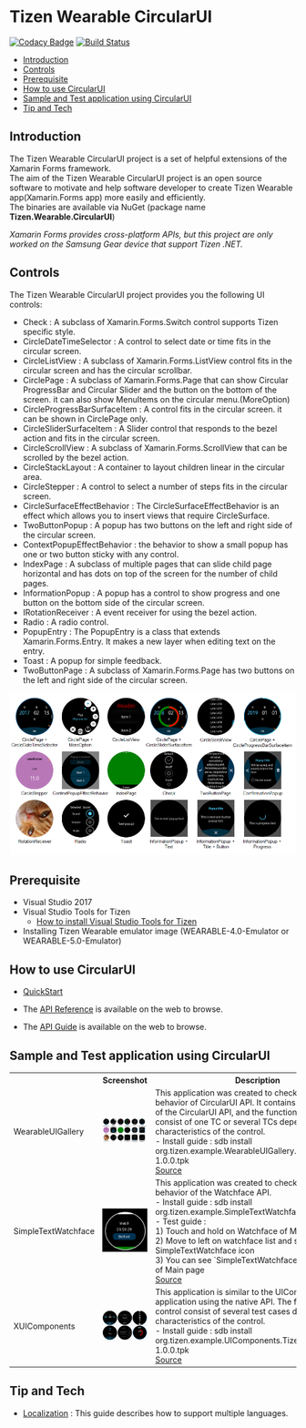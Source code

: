 # Tizen Wearable CircularUI

[![Codacy Badge](https://api.codacy.com/project/badge/Grade/24e666da9e2d42dfbf868831492efc81)](https://app.codacy.com/app/TizenNET/Tizen.CircularUI?utm_source=github.com&utm_medium=referral&utm_content=Samsung/Tizen.CircularUI&utm_campaign=Badge_Grade_Dashboard)
[![Build Status](http://13.124.0.26:8080/job/Tizen.CIrcularUI/job/CircularUI%20Release/badge/icon)](http://13.124.0.26:8080/job/Tizen.CIrcularUI/job/CircularUI%20Release/)

- [Introduction](#introduction)
- [Controls](#controls)
- [Prerequisite](#prerequisite)
- [How to use CircularUI](#how-to-use-circularui)
- [Sample and Test application using CircularUI](#sample-and-test-application-using-circularui)
- [Tip and Tech](#tip-and-tech)

## Introduction
The Tizen Wearable CircularUI project is a set of helpful extensions of the Xamarin Forms framework.<br>
The aim of the Tizen Wearable CircularUI project is an open source software to motivate and help software developer to create Tizen Wearable app(Xamarin.Forms app) more easily and efficiently.<br> 
The binaries are available via NuGet (package name **Tizen.Wearable.CircularUI**)<br>

_Xamarin Forms provides cross-platform APIs, but this project are only worked on the Samsung Gear device that support Tizen .NET._ 


## Controls
The Tizen Wearable CircularUI project provides you the following UI controls:

- Check : A subclass of Xamarin.Forms.Switch control supports Tizen specific style.
- CircleDateTimeSelector : A control to select date or time fits in the circular screen.
- CircleListView : A subclass of Xamarin.Forms.ListView control fits in the circular screen and has the circular scrollbar.
- CirclePage : A subclass of Xamarin.Forms.Page that can show Circular ProgressBar and Circular Slider and the button on the bottom of the screen. it can also show MenuItems on the circular menu.(MoreOption)
- CircleProgressBarSurfaceItem : A control fits in the circular screen. it can be shown in CirclePage only.
- CircleSliderSurfaceItem : A Slider control that responds to the bezel action and fits in the circular screen.
- CircleScrollView : A subclass of Xamarin.Forms.ScrollView that can be scrolled by the bezel action.
- CircleStackLayout : A container to layout children linear in the circular area.
- CircleStepper : A control to select a number of steps fits in the circular screen.
- CircleSurfaceEffectBehavior : The CircleSurfaceEffectBehavior is an effect which allows you to insert views that require CircleSurface.
- TwoButtonPopup : A popup has two buttons on the left and right side of the circular screen.
- ContextPopupEffectBehavior : the behavior to show a small popup has one or two button sticky with any control.
- IndexPage : A subclass of multiple pages that can slide child page horizontal and has dots on top of the screen for the number of child pages.
- InformationPopup : A popup has a control to show progress and one button on the bottom side of the circular screen.
- IRotationReceiver : A event receiver for using the bezel action.
- Radio : A radio control.
- PopupEntry : The PopupEntry is a class that extends Xamarin.Forms.Entry. It makes a new layer when editing text on the entry.
- Toast : A popup for simple feedback.
- TwoButtonPage : A subclass of Xamarin.Forms.Page has two buttons on the left and right side of the circular screen.

![widgets](doc/design/data/widgets.png)

## Prerequisite
 - Visual Studio 2017
 - Visual Studio Tools for Tizen
     - [How to install Visual Studio Tools for Tizen](https://developer.tizen.org/development/visual-studio-tools-tizen/installing-visual-studio-tools-tizen)
 - Installing Tizen Wearable emulator image (WEARABLE-4.0-Emulator or WEARABLE-5.0-Emulator)

## How to use CircularUI
- [QuickStart](doc/guide/Quickstart.md)

- The [API Reference](https://samsung.github.io/Tizen.CircularUI/api/index.html) is available on the web to browse.
- The [API Guide](https://samsung.github.io/Tizen.CircularUI/index.html) is available on the web to browse.

## Sample and Test application using CircularUI

<table>
  <tr>
    <th></th>
    <th>Screenshot</th>
    <th>Description</th>
  </tr>
  <tr>
    <td>WearableUIGallery</td>
    <td><img src="doc/design/data/widgets.png" alt="widgets"></td>
    <td>This application was created to check the basic behavior of CircularUI API. It contains all the controls of the CircularUI API, and the functions of each control consist of one TC or several TCs depending on the characteristics of the control.<br>
    - Install guide : sdb install org.tizen.example.WearableUIGallery.Tizen.Wearable-1.0.0.tpk <br>
    <a href="https://github.com/Samsung/Tizen.CircularUI/tree/master/test/WearableUIGallery">Source</a></td>
  </tr>
  <tr>
    <td>SimpleTextWatchface</td>
    <td><img src="doc/design/data/SimpleWatchface_1.png" alt="widgets"></td>
    <td>This application was created to check the default behavior of the Watchface API. <br>
    - Install guide : sdb install org.tizen.example.SimpleTextWatchface-1.0.0.tpk <br>
    - Test guide : <br>
    1) Touch and hold on Watchface of Main page <br>
    2) Move to left on watchface list and select SimpleTextWatchface icon <br>
    3) You can see `SimpleTextWatchface` on Watchface of Main page <br>
        <a href="https://github.com/Samsung/Tizen.CircularUI/tree/master/test/SimpleTextWatchface">Source</a> </td>
  </tr>
  <tr>
    <td>XUIComponents</td>
    <td><img src="doc/design/data/XUIComponent.png" alt="widgets"></td>
    <td>This application is similar to the UIComponents application using the native API. The functions of each control consist of several test cases depending on the characteristics of the control. <br>
    - Install guide : sdb install org.tizen.example.UIComponents.Tizen.Wearable-1.0.0.tpk <br>
        <a href="https://github.com/Samsung/Tizen.CircularUI/tree/master/sample/XUIComponents">Source</a></td>
  </tr>
</table>



## Tip and Tech

- [Localization](doc/guide/Localization.md) : This guide describes how to support multiple languages. 